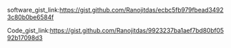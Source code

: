 software_gist_link:https://gist.github.com/Ranojitdas/ecbc5fb979fbead34923c80b0be6584f

Code_gist_link:https://gist.github.com/Ranojitdas/9923237ba1aef7bd80bf0592b17098d3
